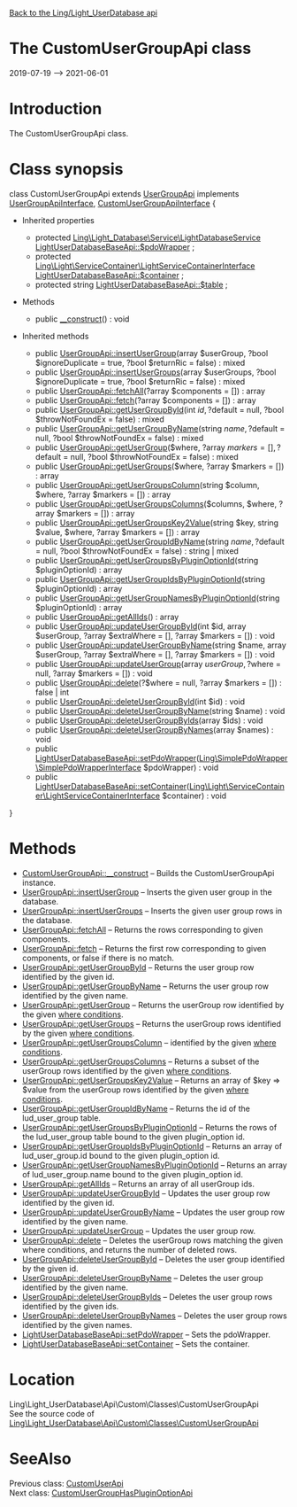 [Back to the Ling/Light_UserDatabase api](https://github.com/lingtalfi/Light_UserDatabase/blob/master/doc/api/Ling/Light_UserDatabase.md)



The CustomUserGroupApi class
================
2019-07-19 --> 2021-06-01






Introduction
============

The CustomUserGroupApi class.



Class synopsis
==============


class <span class="pl-k">CustomUserGroupApi</span> extends [UserGroupApi](https://github.com/lingtalfi/Light_UserDatabase/blob/master/doc/api/Ling/Light_UserDatabase/Api/Generated/Classes/UserGroupApi.md) implements [UserGroupApiInterface](https://github.com/lingtalfi/Light_UserDatabase/blob/master/doc/api/Ling/Light_UserDatabase/Api/Generated/Interfaces/UserGroupApiInterface.md), [CustomUserGroupApiInterface](https://github.com/lingtalfi/Light_UserDatabase/blob/master/doc/api/Ling/Light_UserDatabase/Api/Custom/Interfaces/CustomUserGroupApiInterface.md) {

- Inherited properties
    - protected [Ling\Light_Database\Service\LightDatabaseService](https://github.com/lingtalfi/Light_Database/blob/master/doc/api/Ling/Light_Database/Service/LightDatabaseService.md) [LightUserDatabaseBaseApi::$pdoWrapper](#property-pdoWrapper) ;
    - protected [Ling\Light\ServiceContainer\LightServiceContainerInterface](https://github.com/lingtalfi/Light/blob/master/doc/api/Ling/Light/ServiceContainer/LightServiceContainerInterface.md) [LightUserDatabaseBaseApi::$container](#property-container) ;
    - protected string [LightUserDatabaseBaseApi::$table](#property-table) ;

- Methods
    - public [__construct](https://github.com/lingtalfi/Light_UserDatabase/blob/master/doc/api/Ling/Light_UserDatabase/Api/Custom/Classes/CustomUserGroupApi/__construct.md)() : void

- Inherited methods
    - public [UserGroupApi::insertUserGroup](https://github.com/lingtalfi/Light_UserDatabase/blob/master/doc/api/Ling/Light_UserDatabase/Api/Generated/Classes/UserGroupApi/insertUserGroup.md)(array $userGroup, ?bool $ignoreDuplicate = true, ?bool $returnRic = false) : mixed
    - public [UserGroupApi::insertUserGroups](https://github.com/lingtalfi/Light_UserDatabase/blob/master/doc/api/Ling/Light_UserDatabase/Api/Generated/Classes/UserGroupApi/insertUserGroups.md)(array $userGroups, ?bool $ignoreDuplicate = true, ?bool $returnRic = false) : mixed
    - public [UserGroupApi::fetchAll](https://github.com/lingtalfi/Light_UserDatabase/blob/master/doc/api/Ling/Light_UserDatabase/Api/Generated/Classes/UserGroupApi/fetchAll.md)(?array $components = []) : array
    - public [UserGroupApi::fetch](https://github.com/lingtalfi/Light_UserDatabase/blob/master/doc/api/Ling/Light_UserDatabase/Api/Generated/Classes/UserGroupApi/fetch.md)(?array $components = []) : array
    - public [UserGroupApi::getUserGroupById](https://github.com/lingtalfi/Light_UserDatabase/blob/master/doc/api/Ling/Light_UserDatabase/Api/Generated/Classes/UserGroupApi/getUserGroupById.md)(int $id, ?$default = null, ?bool $throwNotFoundEx = false) : mixed
    - public [UserGroupApi::getUserGroupByName](https://github.com/lingtalfi/Light_UserDatabase/blob/master/doc/api/Ling/Light_UserDatabase/Api/Generated/Classes/UserGroupApi/getUserGroupByName.md)(string $name, ?$default = null, ?bool $throwNotFoundEx = false) : mixed
    - public [UserGroupApi::getUserGroup](https://github.com/lingtalfi/Light_UserDatabase/blob/master/doc/api/Ling/Light_UserDatabase/Api/Generated/Classes/UserGroupApi/getUserGroup.md)($where, ?array $markers = [], ?$default = null, ?bool $throwNotFoundEx = false) : mixed
    - public [UserGroupApi::getUserGroups](https://github.com/lingtalfi/Light_UserDatabase/blob/master/doc/api/Ling/Light_UserDatabase/Api/Generated/Classes/UserGroupApi/getUserGroups.md)($where, ?array $markers = []) : array
    - public [UserGroupApi::getUserGroupsColumn](https://github.com/lingtalfi/Light_UserDatabase/blob/master/doc/api/Ling/Light_UserDatabase/Api/Generated/Classes/UserGroupApi/getUserGroupsColumn.md)(string $column, $where, ?array $markers = []) : array
    - public [UserGroupApi::getUserGroupsColumns](https://github.com/lingtalfi/Light_UserDatabase/blob/master/doc/api/Ling/Light_UserDatabase/Api/Generated/Classes/UserGroupApi/getUserGroupsColumns.md)($columns, $where, ?array $markers = []) : array
    - public [UserGroupApi::getUserGroupsKey2Value](https://github.com/lingtalfi/Light_UserDatabase/blob/master/doc/api/Ling/Light_UserDatabase/Api/Generated/Classes/UserGroupApi/getUserGroupsKey2Value.md)(string $key, string $value, $where, ?array $markers = []) : array
    - public [UserGroupApi::getUserGroupIdByName](https://github.com/lingtalfi/Light_UserDatabase/blob/master/doc/api/Ling/Light_UserDatabase/Api/Generated/Classes/UserGroupApi/getUserGroupIdByName.md)(string $name, ?$default = null, ?bool $throwNotFoundEx = false) : string | mixed
    - public [UserGroupApi::getUserGroupsByPluginOptionId](https://github.com/lingtalfi/Light_UserDatabase/blob/master/doc/api/Ling/Light_UserDatabase/Api/Generated/Classes/UserGroupApi/getUserGroupsByPluginOptionId.md)(string $pluginOptionId) : array
    - public [UserGroupApi::getUserGroupIdsByPluginOptionId](https://github.com/lingtalfi/Light_UserDatabase/blob/master/doc/api/Ling/Light_UserDatabase/Api/Generated/Classes/UserGroupApi/getUserGroupIdsByPluginOptionId.md)(string $pluginOptionId) : array
    - public [UserGroupApi::getUserGroupNamesByPluginOptionId](https://github.com/lingtalfi/Light_UserDatabase/blob/master/doc/api/Ling/Light_UserDatabase/Api/Generated/Classes/UserGroupApi/getUserGroupNamesByPluginOptionId.md)(string $pluginOptionId) : array
    - public [UserGroupApi::getAllIds](https://github.com/lingtalfi/Light_UserDatabase/blob/master/doc/api/Ling/Light_UserDatabase/Api/Generated/Classes/UserGroupApi/getAllIds.md)() : array
    - public [UserGroupApi::updateUserGroupById](https://github.com/lingtalfi/Light_UserDatabase/blob/master/doc/api/Ling/Light_UserDatabase/Api/Generated/Classes/UserGroupApi/updateUserGroupById.md)(int $id, array $userGroup, ?array $extraWhere = [], ?array $markers = []) : void
    - public [UserGroupApi::updateUserGroupByName](https://github.com/lingtalfi/Light_UserDatabase/blob/master/doc/api/Ling/Light_UserDatabase/Api/Generated/Classes/UserGroupApi/updateUserGroupByName.md)(string $name, array $userGroup, ?array $extraWhere = [], ?array $markers = []) : void
    - public [UserGroupApi::updateUserGroup](https://github.com/lingtalfi/Light_UserDatabase/blob/master/doc/api/Ling/Light_UserDatabase/Api/Generated/Classes/UserGroupApi/updateUserGroup.md)(array $userGroup, ?$where = null, ?array $markers = []) : void
    - public [UserGroupApi::delete](https://github.com/lingtalfi/Light_UserDatabase/blob/master/doc/api/Ling/Light_UserDatabase/Api/Generated/Classes/UserGroupApi/delete.md)(?$where = null, ?array $markers = []) : false | int
    - public [UserGroupApi::deleteUserGroupById](https://github.com/lingtalfi/Light_UserDatabase/blob/master/doc/api/Ling/Light_UserDatabase/Api/Generated/Classes/UserGroupApi/deleteUserGroupById.md)(int $id) : void
    - public [UserGroupApi::deleteUserGroupByName](https://github.com/lingtalfi/Light_UserDatabase/blob/master/doc/api/Ling/Light_UserDatabase/Api/Generated/Classes/UserGroupApi/deleteUserGroupByName.md)(string $name) : void
    - public [UserGroupApi::deleteUserGroupByIds](https://github.com/lingtalfi/Light_UserDatabase/blob/master/doc/api/Ling/Light_UserDatabase/Api/Generated/Classes/UserGroupApi/deleteUserGroupByIds.md)(array $ids) : void
    - public [UserGroupApi::deleteUserGroupByNames](https://github.com/lingtalfi/Light_UserDatabase/blob/master/doc/api/Ling/Light_UserDatabase/Api/Generated/Classes/UserGroupApi/deleteUserGroupByNames.md)(array $names) : void
    - public [LightUserDatabaseBaseApi::setPdoWrapper](https://github.com/lingtalfi/Light_UserDatabase/blob/master/doc/api/Ling/Light_UserDatabase/Api/Generated/Classes/LightUserDatabaseBaseApi/setPdoWrapper.md)([Ling\SimplePdoWrapper\SimplePdoWrapperInterface](https://github.com/lingtalfi/SimplePdoWrapper/blob/master/doc/api/Ling/SimplePdoWrapper/SimplePdoWrapperInterface.md) $pdoWrapper) : void
    - public [LightUserDatabaseBaseApi::setContainer](https://github.com/lingtalfi/Light_UserDatabase/blob/master/doc/api/Ling/Light_UserDatabase/Api/Generated/Classes/LightUserDatabaseBaseApi/setContainer.md)([Ling\Light\ServiceContainer\LightServiceContainerInterface](https://github.com/lingtalfi/Light/blob/master/doc/api/Ling/Light/ServiceContainer/LightServiceContainerInterface.md) $container) : void

}






Methods
==============

- [CustomUserGroupApi::__construct](https://github.com/lingtalfi/Light_UserDatabase/blob/master/doc/api/Ling/Light_UserDatabase/Api/Custom/Classes/CustomUserGroupApi/__construct.md) &ndash; Builds the CustomUserGroupApi instance.
- [UserGroupApi::insertUserGroup](https://github.com/lingtalfi/Light_UserDatabase/blob/master/doc/api/Ling/Light_UserDatabase/Api/Generated/Classes/UserGroupApi/insertUserGroup.md) &ndash; Inserts the given user group in the database.
- [UserGroupApi::insertUserGroups](https://github.com/lingtalfi/Light_UserDatabase/blob/master/doc/api/Ling/Light_UserDatabase/Api/Generated/Classes/UserGroupApi/insertUserGroups.md) &ndash; Inserts the given user group rows in the database.
- [UserGroupApi::fetchAll](https://github.com/lingtalfi/Light_UserDatabase/blob/master/doc/api/Ling/Light_UserDatabase/Api/Generated/Classes/UserGroupApi/fetchAll.md) &ndash; Returns the rows corresponding to given components.
- [UserGroupApi::fetch](https://github.com/lingtalfi/Light_UserDatabase/blob/master/doc/api/Ling/Light_UserDatabase/Api/Generated/Classes/UserGroupApi/fetch.md) &ndash; Returns the first row corresponding to given components, or false if there is no match.
- [UserGroupApi::getUserGroupById](https://github.com/lingtalfi/Light_UserDatabase/blob/master/doc/api/Ling/Light_UserDatabase/Api/Generated/Classes/UserGroupApi/getUserGroupById.md) &ndash; Returns the user group row identified by the given id.
- [UserGroupApi::getUserGroupByName](https://github.com/lingtalfi/Light_UserDatabase/blob/master/doc/api/Ling/Light_UserDatabase/Api/Generated/Classes/UserGroupApi/getUserGroupByName.md) &ndash; Returns the user group row identified by the given name.
- [UserGroupApi::getUserGroup](https://github.com/lingtalfi/Light_UserDatabase/blob/master/doc/api/Ling/Light_UserDatabase/Api/Generated/Classes/UserGroupApi/getUserGroup.md) &ndash; Returns the userGroup row identified by the given [where conditions](https://github.com/lingtalfi/SimplePdoWrapper#the-where-conditions).
- [UserGroupApi::getUserGroups](https://github.com/lingtalfi/Light_UserDatabase/blob/master/doc/api/Ling/Light_UserDatabase/Api/Generated/Classes/UserGroupApi/getUserGroups.md) &ndash; Returns the userGroup rows identified by the given [where conditions](https://github.com/lingtalfi/SimplePdoWrapper#the-where-conditions).
- [UserGroupApi::getUserGroupsColumn](https://github.com/lingtalfi/Light_UserDatabase/blob/master/doc/api/Ling/Light_UserDatabase/Api/Generated/Classes/UserGroupApi/getUserGroupsColumn.md) &ndash; identified by the given [where conditions](https://github.com/lingtalfi/SimplePdoWrapper#the-where-conditions).
- [UserGroupApi::getUserGroupsColumns](https://github.com/lingtalfi/Light_UserDatabase/blob/master/doc/api/Ling/Light_UserDatabase/Api/Generated/Classes/UserGroupApi/getUserGroupsColumns.md) &ndash; Returns a subset of the userGroup rows identified by the given [where conditions](https://github.com/lingtalfi/SimplePdoWrapper#the-where-conditions).
- [UserGroupApi::getUserGroupsKey2Value](https://github.com/lingtalfi/Light_UserDatabase/blob/master/doc/api/Ling/Light_UserDatabase/Api/Generated/Classes/UserGroupApi/getUserGroupsKey2Value.md) &ndash; Returns an array of $key => $value from the userGroup rows identified by the given [where conditions](https://github.com/lingtalfi/SimplePdoWrapper#the-where-conditions).
- [UserGroupApi::getUserGroupIdByName](https://github.com/lingtalfi/Light_UserDatabase/blob/master/doc/api/Ling/Light_UserDatabase/Api/Generated/Classes/UserGroupApi/getUserGroupIdByName.md) &ndash; Returns the id of the lud_user_group table.
- [UserGroupApi::getUserGroupsByPluginOptionId](https://github.com/lingtalfi/Light_UserDatabase/blob/master/doc/api/Ling/Light_UserDatabase/Api/Generated/Classes/UserGroupApi/getUserGroupsByPluginOptionId.md) &ndash; Returns the rows of the lud_user_group table bound to the given plugin_option id.
- [UserGroupApi::getUserGroupIdsByPluginOptionId](https://github.com/lingtalfi/Light_UserDatabase/blob/master/doc/api/Ling/Light_UserDatabase/Api/Generated/Classes/UserGroupApi/getUserGroupIdsByPluginOptionId.md) &ndash; Returns an array of lud_user_group.id bound to the given plugin_option id.
- [UserGroupApi::getUserGroupNamesByPluginOptionId](https://github.com/lingtalfi/Light_UserDatabase/blob/master/doc/api/Ling/Light_UserDatabase/Api/Generated/Classes/UserGroupApi/getUserGroupNamesByPluginOptionId.md) &ndash; Returns an array of lud_user_group.name bound to the given plugin_option id.
- [UserGroupApi::getAllIds](https://github.com/lingtalfi/Light_UserDatabase/blob/master/doc/api/Ling/Light_UserDatabase/Api/Generated/Classes/UserGroupApi/getAllIds.md) &ndash; Returns an array of all userGroup ids.
- [UserGroupApi::updateUserGroupById](https://github.com/lingtalfi/Light_UserDatabase/blob/master/doc/api/Ling/Light_UserDatabase/Api/Generated/Classes/UserGroupApi/updateUserGroupById.md) &ndash; Updates the user group row identified by the given id.
- [UserGroupApi::updateUserGroupByName](https://github.com/lingtalfi/Light_UserDatabase/blob/master/doc/api/Ling/Light_UserDatabase/Api/Generated/Classes/UserGroupApi/updateUserGroupByName.md) &ndash; Updates the user group row identified by the given name.
- [UserGroupApi::updateUserGroup](https://github.com/lingtalfi/Light_UserDatabase/blob/master/doc/api/Ling/Light_UserDatabase/Api/Generated/Classes/UserGroupApi/updateUserGroup.md) &ndash; Updates the user group row.
- [UserGroupApi::delete](https://github.com/lingtalfi/Light_UserDatabase/blob/master/doc/api/Ling/Light_UserDatabase/Api/Generated/Classes/UserGroupApi/delete.md) &ndash; Deletes the userGroup rows matching the given where conditions, and returns the number of deleted rows.
- [UserGroupApi::deleteUserGroupById](https://github.com/lingtalfi/Light_UserDatabase/blob/master/doc/api/Ling/Light_UserDatabase/Api/Generated/Classes/UserGroupApi/deleteUserGroupById.md) &ndash; Deletes the user group identified by the given id.
- [UserGroupApi::deleteUserGroupByName](https://github.com/lingtalfi/Light_UserDatabase/blob/master/doc/api/Ling/Light_UserDatabase/Api/Generated/Classes/UserGroupApi/deleteUserGroupByName.md) &ndash; Deletes the user group identified by the given name.
- [UserGroupApi::deleteUserGroupByIds](https://github.com/lingtalfi/Light_UserDatabase/blob/master/doc/api/Ling/Light_UserDatabase/Api/Generated/Classes/UserGroupApi/deleteUserGroupByIds.md) &ndash; Deletes the user group rows identified by the given ids.
- [UserGroupApi::deleteUserGroupByNames](https://github.com/lingtalfi/Light_UserDatabase/blob/master/doc/api/Ling/Light_UserDatabase/Api/Generated/Classes/UserGroupApi/deleteUserGroupByNames.md) &ndash; Deletes the user group rows identified by the given names.
- [LightUserDatabaseBaseApi::setPdoWrapper](https://github.com/lingtalfi/Light_UserDatabase/blob/master/doc/api/Ling/Light_UserDatabase/Api/Generated/Classes/LightUserDatabaseBaseApi/setPdoWrapper.md) &ndash; Sets the pdoWrapper.
- [LightUserDatabaseBaseApi::setContainer](https://github.com/lingtalfi/Light_UserDatabase/blob/master/doc/api/Ling/Light_UserDatabase/Api/Generated/Classes/LightUserDatabaseBaseApi/setContainer.md) &ndash; Sets the container.





Location
=============
Ling\Light_UserDatabase\Api\Custom\Classes\CustomUserGroupApi<br>
See the source code of [Ling\Light_UserDatabase\Api\Custom\Classes\CustomUserGroupApi](https://github.com/lingtalfi/Light_UserDatabase/blob/master/Api/Custom/Classes/CustomUserGroupApi.php)



SeeAlso
==============
Previous class: [CustomUserApi](https://github.com/lingtalfi/Light_UserDatabase/blob/master/doc/api/Ling/Light_UserDatabase/Api/Custom/Classes/CustomUserApi.md)<br>Next class: [CustomUserGroupHasPluginOptionApi](https://github.com/lingtalfi/Light_UserDatabase/blob/master/doc/api/Ling/Light_UserDatabase/Api/Custom/Classes/CustomUserGroupHasPluginOptionApi.md)<br>
